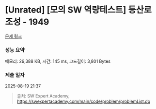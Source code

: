 # [Unrated] [모의 SW 역량테스트] 등산로 조성 - 1949 

[문제 링크](https://swexpertacademy.com/main/code/problem/problemDetail.do?contestProbId=AV5PoOKKAPIDFAUq) 

### 성능 요약

메모리: 29,388 KB, 시간: 145 ms, 코드길이: 3,801 Bytes

### 제출 일자

2025-08-19 21:37



> 출처: SW Expert Academy, https://swexpertacademy.com/main/code/problem/problemList.do